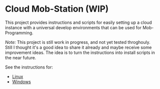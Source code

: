 # Cloud Mob-Station (WIP)

This project provides instructions and scripts for easily setting up a cloud instance with a universal develop environments that can be used for Mob-Programming.

*Note:* This project is still work in progress, and not yet tested throghouly. Still I thought it's a good idea to share it already and maybe receive some improvement ideas. The idea is to turn the instructions into install scripts in the near future. 

See the instructions for:
* [Linux](./linux-mob-station.md)
* [Windows](./windows-mob-station.md)
